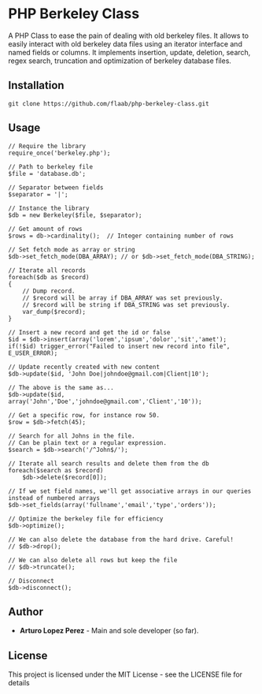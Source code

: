 # PHP Berkeley Class
A PHP Class to ease the pain of dealing with old berkeley files. It allows to easily interact with old berkeley data files using an iterator interface and named fields or columns. It implements insertion, update, deletion, search, regex search, truncation and optimization of berkeley database files.


## Installation
```
git clone https://github.com/flaab/php-berkeley-class.git
```

## Usage

```
// Require the library
require_once('berkeley.php');

// Path to berkeley file
$file = 'database.db';

// Separator between fields
$separator = '|';

// Instance the library
$db = new Berkeley($file, $separator);

// Get amount of rows
$rows = db->cardinality();  // Integer containing number of rows

// Set fetch mode as array or string
$db->set_fetch_mode(DBA_ARRAY); // or $db->set_fetch_mode(DBA_STRING);

// Iterate all records
foreach($db as $record)
{
    // Dump record. 
    // $record will be array if DBA_ARRAY was set previously.
    // $record will be string if DBA_STRING was set previously.
    var_dump($record); 
}

// Insert a new record and get the id or false
$id = $db->insert(array('lorem','ipsum','dolor','sit','amet');
if(!$id) trigger_error("Failed to insert new record into file", E_USER_ERROR);

// Update recently created with new content
$db->update($id, 'John Doe|johndoe@gmail.com|Client|10');

// The above is the same as...
$db->update($id, array('John','Doe','johndoe@gmail.com','Client','10'));

// Get a specific row, for instance row 50.
$row = $db->fetch(45);

// Search for all Johns in the file.
// Can be plain text or a regular expression.
$search = $db->search('/^John$/');

// Iterate all search results and delete them from the db
foreach($search as $record)
    $db->delete($record[0]);

// If we set field names, we'll get associative arrays in our queries instead of numbered arrays
$db->set_fields(array('fullname','email','type','orders'));

// Optimize the berkeley file for efficiency
$db->optimize();

// We can also delete the database from the hard drive. Careful!
// $db->drop();

// We can also delete all rows but keep the file
// $db->truncate();

// Disconnect
$db->disconnect();
```


## Author
- **Arturo Lopez Perez** - Main and sole developer (so far).


## License
This project is licensed under the MIT License - see the LICENSE file for details

